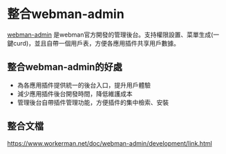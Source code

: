 # 整合webman-admin

[webman-admin](https://www.workerman.net/plugin/82) 是webman官方開發的管理後台。支持權限設置、菜單生成(一鍵curd)，並且自帶一個用戶表，方便各應用插件共享用戶數據。

## 整合webman-admin的好處

* 為各應用插件提供統一的後台入口，提升用戶體驗
* 減少應用插件後台開發時間，降低維護成本
* 管理後台自帶插件管理功能，方便插件的集中檢索、安裝

## 整合文檔
https://www.workerman.net/doc/webman-admin/development/link.html